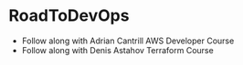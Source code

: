 # RoadToDevOps
- Follow along with Adrian Cantrill AWS Developer Course
- Follow along with Denis Astahov Terraform Course
